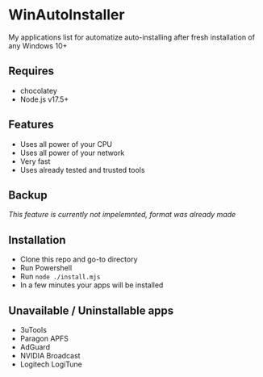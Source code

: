 # WinAutoInstaller

My applications list for automatize auto-installing after fresh installation of any Windows 10+

## Requires

- chocolatey
- Node.js v17.5+

## Features

- Uses all power of your CPU
- Uses all power of your network
- Very fast
- Uses already tested and trusted tools

## Backup

_This feature is currently not impelemnted, format was already made_

## Installation

- Clone this repo and go-to directory
- Run Powershell
- Run `node ./install.mjs`
- In a few minutes your apps will be installed

## Unavailable / Uninstallable apps

- 3uTools
- Paragon APFS
- AdGuard
- NVIDIA Broadcast
- Logitech LogiTune

